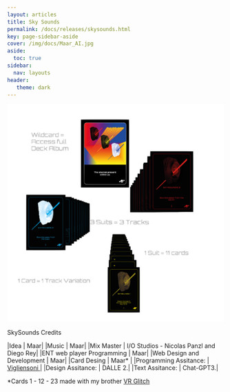 ```yaml
---
layout: articles
title: Sky Sounds
permalink: /docs/releases/skysounds.html
key: page-sidebar-aside
cover: /img/docs/Maar_AI.jpg
aside:
  toc: true
sidebar:
  nav: layouts
header:
   theme: dark
---
```


![Image](/img/docs/ent-release/01_skysounds.png "Sky Sounds")



SkySounds Credits

|Idea | Maar|
|Music | Maar|
|Mix Master | I/O Studios - Nicolas Panzl and Diego Rey|
|ENT web player Programming | Maar|
|Web Design and Development | Maar|
|Card Desing | Maar* |
|Programming Assitance: | <a href="https://vigliensoni.com/" target="_blank"> Vigliensoni </a>| 
|Design Assitance: | DALLE 2.| 
|Text Assitance: | Chat-GPT3.|

*Cards 1 - 12 - 23  made with my brother <a href="http://vrglit.ch " target="_blank"> VR Glitch </a>
